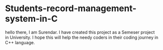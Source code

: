 # Students-record-management-system-in-C
hello there, I am Surendar. I have created this project as a Semeser project in University.
I hope this will help the needy coders in their coding journey in C++ language.
